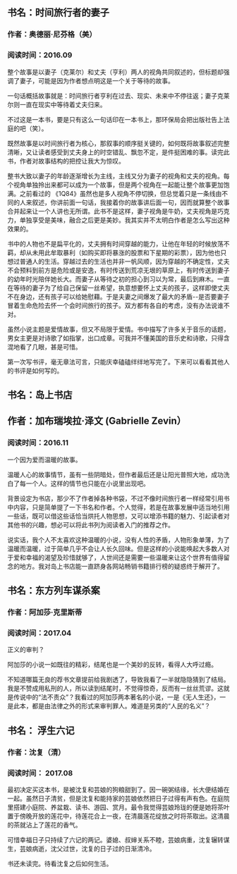## 书名：时间旅行者的妻子

### 作者：奥德丽·尼芬格（美）

### 阅读时间：2016.09

整个故事是以妻子（克莱尔）和丈夫（亨利）两人的视角共同叙述的，但标题却强调了妻子，可能是因为作者想点明这是一个关于等待的故事。

一句话概括故事就是：时间旅行者亨利在过去、现实、未来中不停往返；妻子克莱尔则一直在现实中等待着丈夫归来。

不过这是一本书，要是只有这么一句话印在一本书上，那环保局会把出版社告上法庭的吧（笑）。

既然故事是以时间旅行者为核心，那叙事的顺序挺关键的，如何既将故事叙述完整清晰，又让读者感受到丈夫身上的时空错乱、飘忽不定，是件挺困难的事。读完此书，作者对故事结构的把控让我大为惊叹。

整书大致以妻子的年龄逐渐增长为主线，主线又分为妻子的视角和丈夫的视角。每个视角单独拎出来都可以成为一个故事，但是两个视角在一起能让整个故事更加饱满。之前看过的
《1Q84》虽然也是多人视角不停切换，但总觉着只是一条线由不同的人来叙述，你讲前面一句话，我接着你的故事讲后面一句，因而就算整个故事合并起来让一个人讲也无所谓。此书不是这样，妻子视角是牛奶，丈夫视角是巧克力，单独享受是美味，融合之后更是美妙。我其实并不太明白作者是怎么写出这种效果的。

书中的人物也不是扁平化的，丈夫拥有时间穿越的能力，让他在年轻的时候放荡不羁，却从未用此牟取暴利（如购买即将暴涨的股票和下星期的彩票），因为他也只想过普通人的生活。穿越过去的生活也并非一帆风顺，因为穿越的不确定性，丈夫不会预料到前方是危险或是安逸，有时传送到荒凉无垠的草原上，有时传送到妻子的幼年时光陪伴她长大。而妻子从等待之初的担心到习以为常，最后到麻木。一直在等待的妻子为了给自己保留一丝希望，执意想要怀上丈夫的孩子，这样即使丈夫不在身边，还有孩子可以给她慰藉。于是夫妻之间爆发了最大的矛盾--是否要妻子冒着生命危险去怀一个会时间旅行的孩子。双方都有各自的考虑，没有办法说谁不对。

虽然小说主题是爱情故事，但又不局限于爱情。书中描写了许多关于音乐的话题，男女主更是对诗歌了如指掌，出口成章。可我并不懂美国的音乐史和诗歌，只得含混地看了几眼，甚是可惜。

第一次写书评，毫无章法可言，只能庆幸磕磕绊绊地写完了。下来可以看看其他人的书评是如何写的。



## 书名：岛上书店

## 作者：加布瑞埃拉·泽文 (Gabrielle Zevin）

### 阅读时间：2016.11

一个因为爱而温暖的故事。

温暖人心的故事情节，虽有一些阴暗处，但作者最后还是让阳光普照大地，成功洗白了每一个人。这样的情节也只能在小说里出现吧。

背景设定为书店，那少不了作者掉各种书袋，不过不像时间旅行者一样经常引用书中内容，只是简单提了一下书名和作者。个人觉得，若是在故事发展中适当地引用一些话，既可以借这些话恰当烘托人物思想，又可以增添书籍的魅力、引起读者对其他书的兴趣，想必可以将此书列为阅读者入门的推荐之作。

说实话，我个人不太喜欢这种温暖的小说，没有人性的矛盾，人物形象单薄，为了温暖而温暖，过于简单几乎不会让人长久回味。但是这样的小说能唤起大多数人对于爱和幸福的渴望及珍惜就够了，人世间还是需要一些温暖来让这个世界有值得留念的地方。我对岛上书店能一直跻身各网站畅销书籍排行榜的疑惑终于解开了。



## 书名：东方列车谋杀案

### 作者：阿加莎·克里斯蒂

### 阅读时间：2017.04

正义的审判？

阿加莎的小说一如既往的精彩，结尾也是一个美妙的反转，看得人大呼过瘾。

不知道哪篇无良的荐书文章提前给我剧透了，导致我看了一半就隐隐猜到了结局。我是不赞成用私刑的人，所以读到结尾时，不觉得惊奇，反而有一丝丝荒谬。这就是传说中的“法不责众”？我看过的阿加莎两本著名的小说，一是《无人生还》，一是此本，都是由法律之外的形式来审判罪人。难道是另类的“人民的名义”？

## 书名： 浮生六记

### 作者：沈复（清）

### 阅读时间： 2017.08

最初决定买这本书，是被沈复和芸娘的狗粮甜到了。因一碗粥结缘，长大便结婚在一起。虽然日子清贫，但是沈复和能持家的芸娘依然把日子过得有声有色。在庭院里搭建小庭院、养盆栽、读书、游园、赏月。最令我觉得芸娘玲珑的便是她将茶叶置于傍晚开放的莲花中，待莲花合上一夜，在清晨莲花绽放之时将茶取出。这清晨的茶就沾上了莲花的香气。

可惜幸福日子只持续了六记的两记。婆媳、叔婶关系不睦，芸娘病重，沈复辗转谋生，芸娘病逝，沈父过世，沈复的日子过的日渐清冷。

书还未读完。待看沈复之后如何生活。